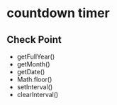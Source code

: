 # countdown timer

## Check Point

- getFullYear()
- getMonth()
- getDate()
- Math.floor()
- setInterval()
- clearInterval()
